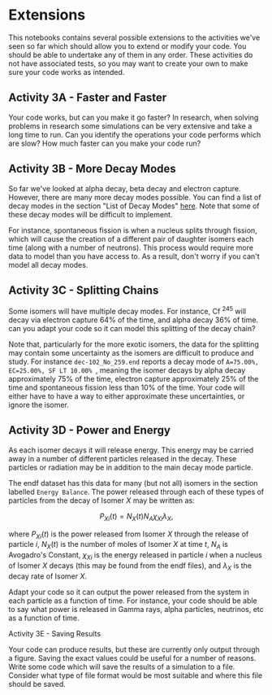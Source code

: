 # Extensions

This notebooks contains several possible extensions to the activities we've seen so far which should allow you to extend or modify your code. You should be able to undertake any of them in any order. These activities do not have associated tests, so you may want to create your own to make sure your code works as intended.

## Activity 3A - Faster and Faster

Your code works, but can you make it go faster? In research, when solving problems in research some simulations can be very extensive and take a long time to run. Can you identify the operations your code performs which are slow? How much faster can you make your code run?

## Activity 3B - More Decay Modes

So far we've looked at alpha decay, beta decay and electron capture. However, there are many more decay modes possible. You can find a list of decay modes in the section "List of Decay Modes" [here](https://en.wikipedia.org/wiki/Radioactive_decay). Note that some of these decay modes will be difficult to implement. 

For instance, spontaneous fission is when a nucleus splits through fission, which will cause the creation of a different pair of daughter isomers each time (along with a number of neutrons). This process would require more data to model than you have access to. As a result, don't worry if you can't model all decay modes.

## Activity 3C - Splitting Chains

Some isomers will have multiple decay modes. For instance, Cf $^{245}$ will decay via electron capture 64% of the time, and alpha decay 36% of time. can you adapt your code so it can model this splitting of the decay chain?

Note that, particularly for the more exotic isomers, the data for the splitting may contain some uncertainty as the isomers are difficult to  produce and study. For instance ```dec-102_No_259.end``` reports a decay mode of ```A=75.00%, EC=25.00%, SF LT 10.00% ```, meaning the isomer decays by alpha decay approximately 75% of the time, electron capture approximately 25% of the time and spontaneous fission less than 10% of the time. Your code will either have to have a way to either approximate these uncertainties, or ignore the isomer.

## Activity 3D - Power and Energy

As each isomer decays it will release energy. This energy may be carried away in a number of different particles released in the decay. These particles or radiation may be in addition to the main decay mode particle.

The endf dataset has this data for many (but not all) isomers in the section labelled ```Energy Balance```. The power released through each of these types of particles from the decay of Isomer $X$ may be written as:

$$
P_{Xi}(t) = N_{X}(t)N_{A}\chi_{Xi}\lambda_{X},
$$

where $P_{Xi}(t)$ is the power released from Isomer $X$ through the release of particle $i$, $N_{X}(t)$ is the number of moles of Isomer $X$ at time $t$, $N_{A}$ is Avogadro's Constant, $\chi_{Xi}$ is the energy released in particle $i$ when a nucleus of Isomer $X$ decays (this may be found from the endf files), and $\lambda_{X}$ is the decay rate of Isomer $X$.

Adapt your code so it can output the power released from the system in each particle as a function of time. For instance, your code should be able to say what power is released in Gamma rays, alpha particles, neutrinos, etc as a function of time.

Activity 3E - Saving Results

Your code can produce results, but these are currently only output through a figure. Saving the exact values could be useful for a number of reasons. Write some code which will save the results of a simulation to a file. Consider what type of file format would be most suitable and where this file should be saved.
